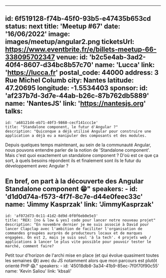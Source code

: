 ---
id: 6f519128-f74b-45f0-93b5-e47435b653cd
status: next
title: 'Meetup #67'
date: '16/06/2022'
image: images/meetup/angular2.png
ticketsUrl: https://www.eventbrite.fr/e/billets-meetup-66-338095702347
venue:
  id: 'b2c5e4ab-3ad2-40f4-8607-d34bc8b57c70'
  name: 'Lucca'
  link: 'https://lucca.fr'
  postal_code: 44000
  address: 3 Rue Michel Columb
  city: Nantes
  latitude: 47.20695
  longitude: -1.5534403
sponsor:
    id: 'af237b7d-3d7e-44ab-b26c-87b762db5889'
    name: 'NantesJS'
    link: 'https://nantesjs.org'
talks:
  -
    id: 'a68121d4-eb71-40f3-9860-cecf141ccc1e'
    title: "Standalone component, le futur d'Angular ?"
    description: "Quiconque a déjà utilisé Angular pour construire une application a déjà eu a manipuler des composants et des modules.

Depuis quelques temps maintenant, au sein de la communauté Angular, nous pouvons entendre parler de la notion de 'Standalone component'. Mais c'est quoi exactement un standalone component ? D'où est ce que ça sort, à quels besoins répondent ils et finalement sont ils le futur du développement avec Angular ?

En bref, on part à la découverte des Angular Standalone component 😁"
    speakers:
      -
          id: 'd1d0d74a-f573-4f7f-8c7e-d44e0feec33c'
          name: 'Jimmy Kasprzak'
          link: 'JimmyKasprzak'
  -
    id: 'af072d73-0c11-41d2-8d9d-0f0f6eb0e5e3'
    title: "REX: [no & low & yes] code pour lancer notre nouveau projet"
    description: "En novembre dernier je me suis associé à David pour lancer Clapclap avec l'ambition de faciliter l'organisation de commandes groupées aurprès de producteurs locaux et de marques engagées. On est 2, mais je suis seul 'à la tech'. 4 projets web / applications à lancer le plus vite possible pour pouvoir tester le marché, comment faire?

Petit tour d'horizon de l'archi mise en place (et qui évolue quasiment toutes les semaines 😅) avec du JS notamment alors que mon parcours est plutôt orienté PHP 😱."
    speakers:
      -
          id: '45018db8-3a34-41b9-85ec-7f0f70f90c55'
          name: 'Kevin Saliou'
          link: 'kbsali'
